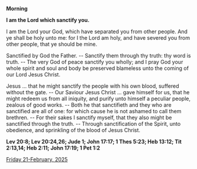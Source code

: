 **Morning**

**I am the Lord which sanctify you.**
 
I am the Lord your God, which have separated you from other people. And ye shall be holy unto me: for I the Lord am holy, and have severed you from other people, that ye should be mine.
 
Sanctified by God the Father. -- Sanctify them through thy truth: thy word is truth. -- The very God of peace sanctify you wholly; and I pray God your whole spirit and soul and body be preserved blameless unto the coming of our Lord Jesus Christ.
 
Jesus ... that he might sanctify the people with his own blood, suffered without the gate. -- Our Saviour Jesus Christ ... gave himself for us, that he might redeem us from all iniquity, and purify unto himself a peculiar people, zealous of good works. -- Both he that sanctifieth and they who are sanctified are all of one: for which cause he is not ashamed to call them brethren. -- For their sakes I sanctify myself, that they also might be sanctified through the truth. -- Through sanctification of the Spirit, unto obedience, and sprinkling of the blood of Jesus Christ.  

**Lev 20:8; Lev 20:24,26; Jude 1; John 17:17; 1 Thes 5:23; Heb 13:12; Tit 2:13,14; Heb 2:11; John 17:19; 1 Pet 1:2**

[Friday 21-February, 2025](https://t.me/daily_light)
